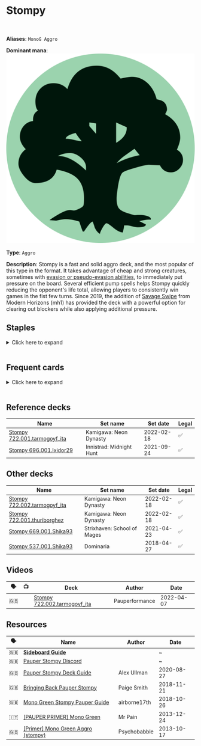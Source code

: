 <!-- This page is automatically generated by Myr: do not update it manually. Changes directly applied here will be lost. -->
# Stompy
<br/>

**Aliases**: `MonoG Aggro`


**Dominant mana**: <img src="../resources/images/mana/G.png" class="dominant-mana-icon"/>

**Type**: `Aggro`

**Description**: 
Stompy is a fast and solid aggro deck, and the most popular of this type in the format.
It takes advantage of cheap and strong creatures, sometimes with [evasion or pseudo-evasion abilities](https://mtg.fandom.com/wiki/Evasion_ability), to immediately put pressure on the board.
Several efficient pump spells helps Stompy quickly reducing the opponent's life total, allowing players to consistently win games in the fist few turns.
Since 2019, the addition of [Savage Swipe](https://scryfall.com/card/mh1/178/savage-swipe) from Modern Horizons (mh1) has provided the deck with a powerful option for clearing out blockers while also applying additional pressure.


## **Staples**

<details>
  <summary>Click here to expand</summary>
<a href="https://scryfall.com/card/dds/55/burning-tree-emissary"><img src="https://c1.scryfall.com/file/scryfall-cards/normal/front/2/2/22e3e874-a0ec-4459-b78d-abef6b9232b9.jpg" class="archetype-card rounded-image"/></a>
<a href="https://scryfall.com/card/cns/168/hunger-of-the-howlpack"><img src="https://c1.scryfall.com/file/scryfall-cards/normal/front/2/3/23676697-2b84-4e9f-9e38-4fd58085a698.jpg" class="archetype-card rounded-image"/></a>
<a href="https://scryfall.com/card/pca/69/nest-invader"><img src="https://c1.scryfall.com/file/scryfall-cards/normal/front/3/0/3085f5b1-d2e3-4dd4-8263-024b2b5da4b4.jpg" class="archetype-card rounded-image"/></a>
<a href="https://scryfall.com/card/a25/182/nettle-sentinel"><img src="https://c1.scryfall.com/file/scryfall-cards/normal/front/3/f/3f290ed2-d1a8-4a90-a3a7-8240652dc109.jpg" class="archetype-card rounded-image"/></a>
<a href="https://scryfall.com/card/mh2/285/quirion-ranger"><img src="https://c1.scryfall.com/file/scryfall-cards/normal/front/3/2/320fdf89-e158-41c5-b0bf-fee9dec36a75.jpg" class="archetype-card rounded-image"/></a>
<a href="https://scryfall.com/card/a25/186/rancor"><img src="https://c1.scryfall.com/file/scryfall-cards/normal/front/8/a/8a4d8527-af29-408d-a3a3-6781db0cf439.jpg" class="archetype-card rounded-image"/></a>
<a href="https://scryfall.com/card/mm2/168/vines-of-vastwood"><img src="https://c1.scryfall.com/file/scryfall-cards/normal/front/6/2/6203e3d4-8998-41d6-9f7e-b68af0f1f8b5.jpg" class="archetype-card rounded-image"/></a>
</details><br/>



## **Frequent cards**

<details>
  <summary>Click here to expand</summary>
<a href="https://scryfall.com/card/stx/121/bayou-groff"><img src="https://c1.scryfall.com/file/scryfall-cards/normal/front/4/a/4a82b032-b1ba-456c-abab-c0f7430b0587.jpg" class="archetype-card rounded-image"/></a>
<a href="https://scryfall.com/card/ema/163/elephant-guide"><img src="https://c1.scryfall.com/file/scryfall-cards/normal/front/c/9/c997fe6c-cb57-4e0e-9267-42bd12cc3b03.jpg" class="archetype-card rounded-image"/></a>
<a href="https://scryfall.com/card/2xm/256/flayer-husk"><img src="https://c1.scryfall.com/file/scryfall-cards/normal/front/2/0/20b394f9-644d-426e-801b-110774092018.jpg" class="archetype-card rounded-image"/></a>
<a href="https://scryfall.com/card/ddm/49/river-boa"><img src="https://c1.scryfall.com/file/scryfall-cards/normal/front/e/d/edfbf056-c3b7-40e9-8e2b-333585978ac9.jpg" class="archetype-card rounded-image"/></a>
<a href="https://scryfall.com/card/mh1/178/savage-swipe"><img src="https://c1.scryfall.com/file/scryfall-cards/normal/front/e/e/eea7e77c-ede5-41bd-b766-9a76ce691607.jpg" class="archetype-card rounded-image"/></a>
<a href="https://scryfall.com/card/pca/77/silhana-ledgewalker"><img src="https://c1.scryfall.com/file/scryfall-cards/normal/front/8/a/8ad3bdce-c0fa-4b5f-af14-7452b683960f.jpg" class="archetype-card rounded-image"/></a>
<a href="https://scryfall.com/card/dds/50/skarrgan-pit-skulk"><img src="https://c1.scryfall.com/file/scryfall-cards/normal/front/3/0/30991c55-f39d-41f3-b584-f535f5f70f5a.jpg" class="archetype-card rounded-image"/></a>
<a href="https://scryfall.com/card/mm3/136/slaughterhorn"><img src="https://c1.scryfall.com/file/scryfall-cards/normal/front/4/0/4010a419-8291-4c8b-8cda-38c35fbd7b88.jpg" class="archetype-card rounded-image"/></a>
<a href="https://scryfall.com/card/nph/76/vault-skirge"><img src="https://c1.scryfall.com/file/scryfall-cards/normal/front/f/2/f254239c-c07a-4c41-98f7-8f4de539c73e.jpg" class="archetype-card rounded-image"/></a>
<a href="https://scryfall.com/card/dka/134/young-wolf"><img src="https://c1.scryfall.com/file/scryfall-cards/normal/front/0/c/0c39aa40-ef5f-40f1-a6dd-fbce91172c50.jpg" class="archetype-card rounded-image"/></a>
</details><br/>



## **Reference decks**

| Name | Set name | Set date | Legal |
| -----| -------- | -------- | ----- |
| [Stompy 722.001.tarmogoyf_ita](https://www.mtggoldfish.com/deck/4680163) | Kamigawa: Neon Dynasty | 2022-02-18 | ✅ |
| [Stompy 696.001.Ixidor29](https://www.mtggoldfish.com/deck/4624367) | Innistrad: Midnight Hunt | 2021-09-24 | ✅ |




## **Other decks**

| Name | Set name | Set date | Legal |
| -----| -------- | -------- | ----- |
| [Stompy 722.002.tarmogoyf_ita](https://www.mtggoldfish.com/deck/4706455) | Kamigawa: Neon Dynasty | 2022-02-18 | ✅ |
| [Stompy 722.001.thuriborghez](https://www.mtggoldfish.com/deck/4667104) | Kamigawa: Neon Dynasty | 2022-02-18 | ✅ |
| [Stompy 669.001.Shika93](https://www.mtggoldfish.com/deck/4351732) | Strixhaven: School of Mages | 2021-04-23 | ✅ |
| [Stompy 537.001.Shika93](https://www.mtggoldfish.com/deck/4351739) | Dominaria | 2018-04-27 | ✅ |




## **Videos**

| 🗣️ | 📺 | Deck | Author | Date |
| -- | -- | ---- | ------ | ---- |
| 🇬🇧 | <i class="fa-brands fa-youtube"></i> | [Stompy 722.002.tarmogoyf_ita](https://www.youtube.com/watch?v=wtRXWDfLZK8) | Pauperformance | 2022-04-07   |




## **Resources**

| 🗣️ | Name | Author | Date |
| -- | ---- | ------ | ---- |
| 🇬🇧 | <a target="_blank" href="https://docs.google.com/spreadsheets/d/1iBnopoHW5EspnWOvCDVm28eTI581RljyJoJgAZJOhXQ/edit?usp=sharing">**Sideboard Guide**</a> | <i class="fa-solid fa-book"></i> | ~            |
| 🇬🇧 | <a target="_blank" href="https://discord.gg/RzTmb76qjJ">Pauper Stompy Discord</a> | <i class="fa-brands fa-discord"></i> | ~            |
| 🇬🇧 | <a target="_blank" href="https://strategy.channelfireball.com/all-strategy/mtg/channelmagic-articles/pauper-stompy-deck-guide/">Pauper Stompy Deck Guide</a> | Alex Ullman | 2020-08-27   |
| 🇬🇧 | <a target="_blank" href="https://www.coolstuffinc.com/a/kendrasmith-11212018-bringing-back-pauper-stompy">Bringing Back Pauper Stompy</a> | Paige Smith | 2018-11-21   |
| 🇬🇧 | <a target="_blank" href="https://teamhp555130435.wordpress.com/2018/10/26/mono-green-stompy-pauper-guide/">Mono Green Stompy Pauper Guide</a> | airborne17th | 2018-10-26   |
| 🇮🇹 | <a target="_blank" href="http://www.metagame.it/forum/viewtopic.php?f=187&t=10786">[PAUPER PRIMER] Mono Green</a> | Mr Pain | 2013-12-24   |
| 🇬🇧 | <a target="_blank" href="https://www.mtgsalvation.com/forums/the-game/pauper/mtgo-pauper/established/189724-primer-mono-green-aggro-stompy">[Primer] Mono Green Aggro (stompy)</a> | Psychobabble | 2013-10-17   |

